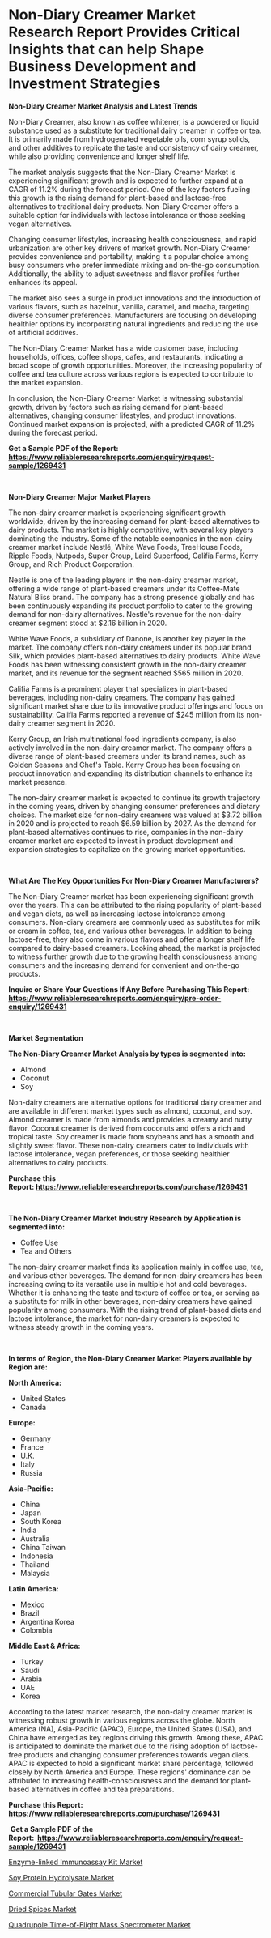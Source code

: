 <p><h1>Non-Diary Creamer Market Research Report Provides Critical Insights that can help Shape Business Development and Investment Strategies</h1></p><p><strong>Non-Diary Creamer Market Analysis and Latest Trends</strong></p>
<p><p>Non-Diary Creamer, also known as coffee whitener, is a powdered or liquid substance used as a substitute for traditional dairy creamer in coffee or tea. It is primarily made from hydrogenated vegetable oils, corn syrup solids, and other additives to replicate the taste and consistency of dairy creamer, while also providing convenience and longer shelf life.</p><p>The market analysis suggests that the Non-Diary Creamer Market is experiencing significant growth and is expected to further expand at a CAGR of 11.2% during the forecast period. One of the key factors fueling this growth is the rising demand for plant-based and lactose-free alternatives to traditional dairy products. Non-Diary Creamer offers a suitable option for individuals with lactose intolerance or those seeking vegan alternatives.</p><p>Changing consumer lifestyles, increasing health consciousness, and rapid urbanization are other key drivers of market growth. Non-Diary Creamer provides convenience and portability, making it a popular choice among busy consumers who prefer immediate mixing and on-the-go consumption. Additionally, the ability to adjust sweetness and flavor profiles further enhances its appeal.</p><p>The market also sees a surge in product innovations and the introduction of various flavors, such as hazelnut, vanilla, caramel, and mocha, targeting diverse consumer preferences. Manufacturers are focusing on developing healthier options by incorporating natural ingredients and reducing the use of artificial additives.</p><p>The Non-Diary Creamer Market has a wide customer base, including households, offices, coffee shops, cafes, and restaurants, indicating a broad scope of growth opportunities. Moreover, the increasing popularity of coffee and tea culture across various regions is expected to contribute to the market expansion.</p><p>In conclusion, the Non-Diary Creamer Market is witnessing substantial growth, driven by factors such as rising demand for plant-based alternatives, changing consumer lifestyles, and product innovations. Continued market expansion is projected, with a predicted CAGR of 11.2% during the forecast period.</p></p>
<p><strong>Get a Sample PDF of the Report:&nbsp; <a href="https://www.reliableresearchreports.com/enquiry/request-sample/1269431">https://www.reliableresearchreports.com/enquiry/request-sample/1269431</a></strong></p>
<p>&nbsp;</p>
<p><strong>Non-Diary Creamer Major Market Players</strong></p>
<p><p>The non-dairy creamer market is experiencing significant growth worldwide, driven by the increasing demand for plant-based alternatives to dairy products. The market is highly competitive, with several key players dominating the industry. Some of the notable companies in the non-dairy creamer market include Nestlé, White Wave Foods, TreeHouse Foods, Ripple Foods, Nutpods, Super Group, Laird Superfood, Califia Farms, Kerry Group, and Rich Product Corporation.</p><p>Nestlé is one of the leading players in the non-dairy creamer market, offering a wide range of plant-based creamers under its Coffee-Mate Natural Bliss brand. The company has a strong presence globally and has been continuously expanding its product portfolio to cater to the growing demand for non-dairy alternatives. Nestlé's revenue for the non-dairy creamer segment stood at $2.16 billion in 2020.</p><p>White Wave Foods, a subsidiary of Danone, is another key player in the market. The company offers non-dairy creamers under its popular brand Silk, which provides plant-based alternatives to dairy products. White Wave Foods has been witnessing consistent growth in the non-dairy creamer market, and its revenue for the segment reached $565 million in 2020.</p><p>Califia Farms is a prominent player that specializes in plant-based beverages, including non-dairy creamers. The company has gained significant market share due to its innovative product offerings and focus on sustainability. Califia Farms reported a revenue of $245 million from its non-dairy creamer segment in 2020.</p><p>Kerry Group, an Irish multinational food ingredients company, is also actively involved in the non-dairy creamer market. The company offers a diverse range of plant-based creamers under its brand names, such as Golden Seasons and Chef's Table. Kerry Group has been focusing on product innovation and expanding its distribution channels to enhance its market presence.</p><p>The non-dairy creamer market is expected to continue its growth trajectory in the coming years, driven by changing consumer preferences and dietary choices. The market size for non-dairy creamers was valued at $3.72 billion in 2020 and is projected to reach $6.59 billion by 2027. As the demand for plant-based alternatives continues to rise, companies in the non-dairy creamer market are expected to invest in product development and expansion strategies to capitalize on the growing market opportunities.</p></p>
<p>&nbsp;</p>
<p><strong>What Are The Key Opportunities For Non-Diary Creamer Manufacturers?</strong></p>
<p><p>The Non-Diary Creamer market has been experiencing significant growth over the years. This can be attributed to the rising popularity of plant-based and vegan diets, as well as increasing lactose intolerance among consumers. Non-diary creamers are commonly used as substitutes for milk or cream in coffee, tea, and various other beverages. In addition to being lactose-free, they also come in various flavors and offer a longer shelf life compared to dairy-based creamers. Looking ahead, the market is projected to witness further growth due to the growing health consciousness among consumers and the increasing demand for convenient and on-the-go products.</p></p>
<p><strong>Inquire or Share Your Questions If Any Before Purchasing This Report: <a href="https://www.reliableresearchreports.com/enquiry/pre-order-enquiry/1269431">https://www.reliableresearchreports.com/enquiry/pre-order-enquiry/1269431</a></strong></p>
<p>&nbsp;</p>
<p><strong>Market Segmentation</strong></p>
<p><strong>The Non-Diary Creamer Market Analysis by types is segmented into:</strong></p>
<p><ul><li>Almond</li><li>Coconut</li><li>Soy</li></ul></p>
<p><p>Non-dairy creamers are alternative options for traditional dairy creamer and are available in different market types such as almond, coconut, and soy. Almond creamer is made from almonds and provides a creamy and nutty flavor. Coconut creamer is derived from coconuts and offers a rich and tropical taste. Soy creamer is made from soybeans and has a smooth and slightly sweet flavor. These non-dairy creamers cater to individuals with lactose intolerance, vegan preferences, or those seeking healthier alternatives to dairy products.</p></p>
<p><strong>Purchase this Report:&nbsp;<a href="https://www.reliableresearchreports.com/purchase/1269431">https://www.reliableresearchreports.com/purchase/1269431</a></strong></p>
<p>&nbsp;</p>
<p><strong>The Non-Diary Creamer Market Industry Research by Application is segmented into:</strong></p>
<p><ul><li>Coffee Use</li><li>Tea and Others</li></ul></p>
<p><p>The non-dairy creamer market finds its application mainly in coffee use, tea, and various other beverages. The demand for non-dairy creamers has been increasing owing to its versatile use in multiple hot and cold beverages. Whether it is enhancing the taste and texture of coffee or tea, or serving as a substitute for milk in other beverages, non-dairy creamers have gained popularity among consumers. With the rising trend of plant-based diets and lactose intolerance, the market for non-dairy creamers is expected to witness steady growth in the coming years.</p></p>
<p>&nbsp;</p>
<p><strong>In terms of Region, the Non-Diary Creamer Market Players available by Region are:</strong></p>
<p>
    <p> <strong> North America: </strong>
        <ul>
            <li>United States</li>
            <li>Canada</li>
        </ul>
        </p> 
    <p> <strong> Europe: </strong>
        <ul>
            <li>Germany</li>
            <li>France</li>
            <li>U.K.</li>
            <li>Italy</li>
            <li>Russia</li>
        </ul>
        </p> 
    <p> <strong> Asia-Pacific: </strong>
        <ul>
            <li>China</li>
            <li>Japan</li>
            <li>South Korea</li>
            <li>India</li>
            <li>Australia</li>
            <li>China Taiwan</li>
            <li>Indonesia</li>
            <li>Thailand</li>
            <li>Malaysia</li>
        </ul>
        </p> 
    <p> <strong> Latin America: </strong>
        <ul>
            <li>Mexico</li>
            <li>Brazil</li>
            <li>Argentina Korea</li>
            <li>Colombia</li>
        </ul>
        </p> 
    <p> <strong> Middle East & Africa: </strong>
        <ul>
            <li>Turkey</li>
            <li>Saudi</li>
            <li>Arabia</li>
            <li>UAE</li>
            <li>Korea</li>
        </ul>
    </p>
    </p>
<p><p>According to the latest market research, the non-dairy creamer market is witnessing robust growth in various regions across the globe. North America (NA), Asia-Pacific (APAC), Europe, the United States (USA), and China have emerged as key regions driving this growth. Among these, APAC is anticipated to dominate the market due to the rising adoption of lactose-free products and changing consumer preferences towards vegan diets. APAC is expected to hold a significant market share percentage, followed closely by North America and Europe. These regions' dominance can be attributed to increasing health-consciousness and the demand for plant-based alternatives in coffee and tea preparations.</p></p>
<p><strong>Purchase this Report: <a href="https://www.reliableresearchreports.com/purchase/1269431">https://www.reliableresearchreports.com/purchase/1269431</a></strong></p>
<p>&nbsp;<strong>Get a Sample PDF of the Report:&nbsp;&nbsp;<a href="https://www.reliableresearchreports.com/enquiry/request-sample/1269431">https://www.reliableresearchreports.com/enquiry/request-sample/1269431</a></strong></p>
<p><strong></strong></p>
<p><p><a href="https://github.com/mahnoor2003/Market-Research-Report-List-1/blob/main/enzyme-linked-immunoassay-kit-market.md">Enzyme-linked Immunoassay Kit Market</a></p><p><a href="https://medium.com/@tiannathiel2023/soy-protein-hydrolysate-market-size-growth-forecast-2023-2030-135b15805b4a">Soy Protein Hydrolysate Market</a></p><p><a href="https://www.linkedin.com/pulse/commercial-tubular-gates-market-size-share-global-analysis-f0lue/">Commercial Tubular Gates Market</a></p><p><a href="https://medium.com/@kartik.reportprime/dried-spices-market-size-growth-forecast-2023-2030-21103d5e3166">Dried Spices Market</a></p><p><a href="https://www.linkedin.com/pulse/quadrupole-time-of-flight-mass-spectrometer-market-challenges-nraye/">Quadrupole Time-of-Flight Mass Spectrometer Market</a></p></p>